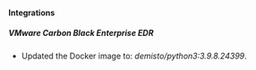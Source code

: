#### Integrations
##### VMware Carbon Black Enterprise EDR
- Updated the Docker image to: *demisto/python3:3.9.8.24399*.
